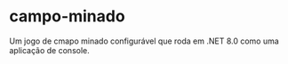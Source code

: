 # campo-minado

Um jogo de cmapo minado configurável que roda em .NET 8.0 como uma aplicação de console.
